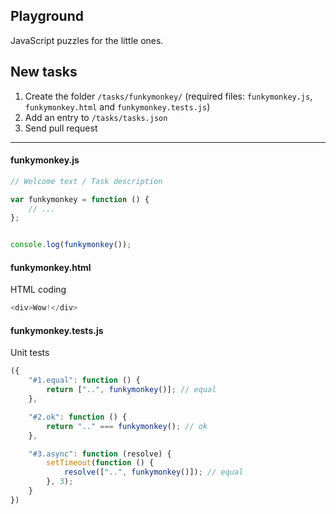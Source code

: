 Playground
----------
JavaScript puzzles for the little ones.



## New tasks
 1. Create the folder `/tasks/funkymonkey/` (required files: `funkymonkey.js`, `funkymonkey.html` and `funkymonkey.tests.js`)
 2. Add an entry to `/tasks/tasks.json`
 3. Send pull request


---


#### funkymonkey.js
```js
// Welcome text / Task description

var funkymonkey = function () {
	// ...
};


console.log(funkymonkey());
```


#### funkymonkey.html
HTML coding

```js
<div>Wow!</div>
```


#### funkymonkey.tests.js
Unit tests

```js
({
	"#1.equal": function () {
		return ["..", funkymonkey()]; // equal
	},

	"#2.ok": function () {
		return ".." === funkymonkey(); // ok
	},

	"#3.async": function (resolve) {
		setTimeout(function () {
			resolve(["..", funkymonkey()]); // equal
		}, 3);
	}
})
```
